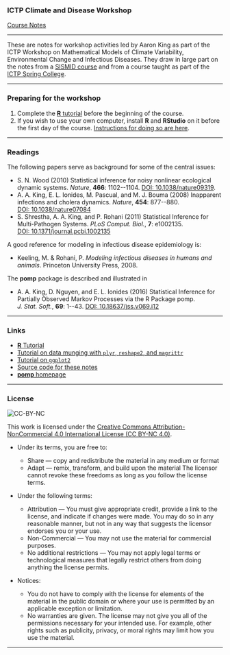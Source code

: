 ### ICTP Climate and Disease Workshop

[Course Notes](http://kingaa.github.io/clim-dis/)

----------------------------

These are notes for workshop activities led by Aaron King as part of the ICTP Workshop on Mathematical Models of Climate Variability, Environmental Change and Infectious Diseases.
They draw in large part on the notes from a [SISMID course](http://kingaa.github.io/sbied) and from a course taught as part of the [ICTP Spring College](http://kingaa.github.io/clim-dis).

----------------------------

### Preparing for the workshop

1. Complete the [**R** tutorial](http://kingaa.github.io/R_Tutorial) before the beginning of the course.
1. If you wish to use your own computer, install **R** and **RStudio** on it before the first day of the course.
[Instructions for doing so are here](./prep/preparation.html).


----------------------------

### Readings

The following papers serve as background for some of the central issues:

- S. N. Wood (2010) Statistical inference for noisy nonlinear ecological dynamic systems. *Nature*, **466**:&nbsp;1102--1104. [DOI:&nbsp;10.1038/nature09319](http://dx.doi.org/10.1038/nature09319).
- A. A. King, E. L. Ionides, M. Pascual, and M. J. Bouma (2008) Inapparent infections and cholera dynamics. *Nature*, **454**:&nbsp;877--880. [DOI:&nbsp;10.1038/nature07084](http://dx.doi.org/10.1038/nature07084)
- S. Shrestha, A. A. King, and P. Rohani (2011) Statistical Inference for Multi-Pathogen Systems. *PLoS&nbsp;Comput.&nbsp;Biol.*, **7**:&nbsp;e1002135. [DOI:&nbsp;10.1371/journal.pcbi.1002135](http://dx.doi.org/10.1371/journal.pcbi.1002135)

A good reference for modeling in infectious disease epidemiology is:

- Keeling, M. & Rohani, P. *Modeling infectious diseases in humans and animals*. Princeton University Press, 2008.

The **pomp** package is described and illustrated in

- A. A. King, D. Nguyen, and E. L. Ionides (2016) Statistical Inference for Partially Observed Markov Processes via the R Package pomp. *J.&nbsp;Stat.&nbsp;Soft.*, **69**:&nbsp;1--43. [DOI:&nbsp;10.18637/jss.v069.i12](http://dx.doi.org/10.18637/jss.v069.i12)


----------------------------

### Links

- [**R** Tutorial](http://kingaa.github.io/R_Tutorial)  
- [Tutorial on data munging with `plyr`, `reshape2`, and `magrittr`](http://kingaa.github.io/clim-dis/hadley/munging.html)  
- [Tutorial on `ggplot2`](http://kingaa.github.io/clim-dis/hadley/viz.html)  
- [Source code for these notes](http://github.com/kingaa/clim-dis/)  
- [**pomp** homepage](http://kingaa.github.io/pomp)  

----------------------------

### License

![CC-BY-NC](https://i.creativecommons.org/l/by-nc/4.0/88x31.png)

This work is licensed under the [Creative Commons Attribution-NonCommercial 4.0 International License (CC BY-NC 4.0)](http://creativecommons.org/licenses/by-nc/4.0/).

- Under its terms, you are free to:
    - Share — copy and redistribute the material in any medium or format
    - Adapt — remix, transform, and build upon the material
  The licensor cannot revoke these freedoms as long as you follow the license terms.

- Under the following terms:
    - Attribution — You must give appropriate credit, provide a link to the license, and indicate if changes were made.
      You may do so in any reasonable manner, but not in any way that suggests the licensor endorses you or your use.
    - Non-Commercial — You may not use the material for commercial purposes.
    - No additional restrictions — You may not apply legal terms or technological measures that legally restrict others from doing anything the license permits.
- Notices:
    - You do not have to comply with the license for elements of the material in the public domain or where your use is permitted by an applicable exception or limitation.
    - No warranties are given. 
      The license may not give you all of the permissions necessary for your intended use.
      For example, other rights such as publicity, privacy, or moral rights may limit how you use the material.

----------------------------
